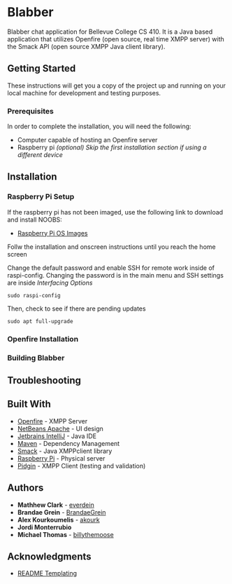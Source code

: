 # Blabber

Blabber chat application for Bellevue College CS 410. It is a Java based application that utilizes Openfire (open source, real time XMPP server) with the Smack API (open source XMPP Java client library). 

## Getting Started

These instructions will get you a copy of the project up and running on your local machine for development and testing purposes.

### Prerequisites

In order to complete the installation, you will need the following:
* Computer capable of hosting an Openfire server 
* Raspberry pi *(optional) Skip the first installation section if using a different device*

## Installation

### Raspberry Pi Setup

If the raspberry pi has not been imaged, use the following link to download and install NOOBS:
* [Raspberry Pi OS Images](https://www.raspberrypi.org/documentation/installation/installing-images/)

Follw the installation and onscreen instructions until you reach the home screen 

Change the default password and enable SSH for remote work inside of raspi-config. Changing the password is in the main menu and SSH settings are inside *Interfacing Options* 
```
sudo raspi-config
```

Then, check to see if there are pending updates
```
sudo apt full-upgrade
```

### Openfire Installation 


### Building Blabber


## Troubleshooting 



## Built With

* [Openfire](https://www.igniterealtime.org/projects/openfire/) - XMPP Server
* [NetBeans Apache](https://netbeans.apache.org/) - UI design
* [Jetbrains IntelliJ](https://www.jetbrains.com/idea/) - Java IDE 
* [Maven](https://maven.apache.org/) - Dependency Management
* [Smack](https://www.igniterealtime.org/projects/smack/index.jsp) - Java XMPPclient library 
* [Raspberry Pi](https://www.raspberrypi.org/) - Physical server 
* [Pidgin](https://pidgin.im/) - XMPP Client (testing and validation) 

## Authors

* **Mathhew Clark** - [everdein](https://github.com/everdein)
* **Brandae Grein** - [BrandaeGrein](https://github.com/BrandaeGrein)
* **Alex Kourkoumelis** - [akourk](https://github.com/akourk)
* **Jordi Monterrubio**
* **Michael Thomas** - [billythemoose](https://github.com/billythemoose)

## Acknowledgments

* [README Templating](https://gist.github.com/PurpleBooth/109311bb0361f32d87a2#file-readme-template-md) 
